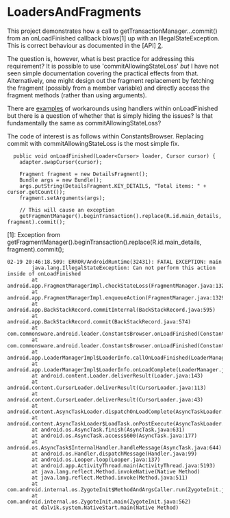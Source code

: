 LoadersAndFragments
===================

This project demonstrates how a call to getTransactionManager...commit() from an onLoadFinished callback blows[1] up with an IllegalStateException.  This is correct behaviour as documented in the [API] [2].

The question is, however, what is best practice for addressing this requirement?  It is possible to use 'commitAllowingStateLoss' _but_ I have not seen simple documentation covering the practical effects from that.  Alternatively, one might design out the fragment replacement by fetching the fragment (possibly from a member variable) and directly access the fragment methods (rather than using arguments).
 
There are [examples][3] of workarounds using handlers within onLoadFinished but there is a question of whether that is simply hiding the issues?  Is that fundamentally the same as commitAllowingStateLoss?

The code of interest is as follows within ConstantsBrowser.  Replacing commit with commitAllowingStateLoss is the most simple fix.

```
  public void onLoadFinished(Loader<Cursor> loader, Cursor cursor) {
    adapter.swapCursor(cursor);
    
    Fragment fragment = new DetailsFragment();
    Bundle args = new Bundle();
    args.putString(DetailsFragment.KEY_DETAILS, "Total items: " + cursor.getCount());
    fragment.setArguments(args);
    
    // This will cause an exception
    getFragmentManager().beginTransaction().replace(R.id.main_details, fragment).commit();
```    
    
[1]: Exception from getFragmentManager().beginTransaction().replace(R.id.main_details, fragment).commit();
```
02-19 20:46:18.509: ERROR/AndroidRuntime(32431): FATAL EXCEPTION: main
        java.lang.IllegalStateException: Can not perform this action inside of onLoadFinished
        at android.app.FragmentManagerImpl.checkStateLoss(FragmentManager.java:1322)
        at android.app.FragmentManagerImpl.enqueueAction(FragmentManager.java:1329)
        at android.app.BackStackRecord.commitInternal(BackStackRecord.java:595)
        at android.app.BackStackRecord.commit(BackStackRecord.java:574)
        at com.commonsware.android.loader.ConstantsBrowser.onLoadFinished(ConstantsBrowser.java:118)
        at com.commonsware.android.loader.ConstantsBrowser.onLoadFinished(ConstantsBrowser.java:36)
        at android.app.LoaderManagerImpl$LoaderInfo.callOnLoadFinished(LoaderManager.java:483)
        at android.app.LoaderManagerImpl$LoaderInfo.onLoadComplete(LoaderManager.java:451)
        at android.content.Loader.deliverResult(Loader.java:143)
        at android.content.CursorLoader.deliverResult(CursorLoader.java:113)
        at android.content.CursorLoader.deliverResult(CursorLoader.java:43)
        at android.content.AsyncTaskLoader.dispatchOnLoadComplete(AsyncTaskLoader.java:254)
        at android.content.AsyncTaskLoader$LoadTask.onPostExecute(AsyncTaskLoader.java:91)
        at android.os.AsyncTask.finish(AsyncTask.java:631)
        at android.os.AsyncTask.access$600(AsyncTask.java:177)
        at android.os.AsyncTask$InternalHandler.handleMessage(AsyncTask.java:644)
        at android.os.Handler.dispatchMessage(Handler.java:99)
        at android.os.Looper.loop(Looper.java:137)
        at android.app.ActivityThread.main(ActivityThread.java:5193)
        at java.lang.reflect.Method.invokeNative(Native Method)
        at java.lang.reflect.Method.invoke(Method.java:511)
        at com.android.internal.os.ZygoteInit$MethodAndArgsCaller.run(ZygoteInit.java:795)
        at com.android.internal.os.ZygoteInit.main(ZygoteInit.java:562)
        at dalvik.system.NativeStart.main(Native Method)
```
[2]: https://developer.android.com/reference/android/app/LoaderManager.LoaderCallbacks.html#onLoadFinished(android.content.Loader<D>,%20D)
[3]: http://stackoverflow.com/questions/7746140/android-problems-using-fragmentactivity-loader-to-update-fragmentstatepagera
